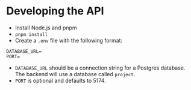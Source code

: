 # Developing the API

- Install Node.js and pnpm
- `pnpm install`
- Create a `.env` file with the following format:
```env
DATABASE_URL=
PORT=
```
- `DATABASE_URL` should be a connection string for a Postgres database. The backend will use a database called `project`.
- `PORT` is optional and defaults to 5174.
